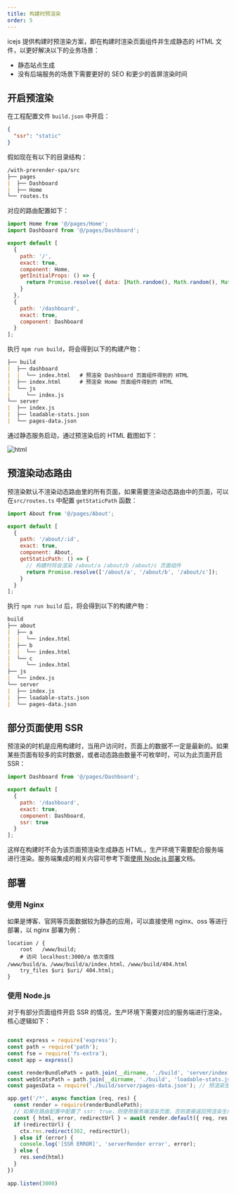 ```yaml
---
title: 构建时预渲染
order: 5
---
```


icejs 提供构建时预渲染方案，即在构建时渲染页面组件并生成静态的 HTML 文件，以更好解决以下的业务场景：

- 静态站点生成
- 没有后端服务的场景下需要更好的 SEO 和更少的首屏渲染时间

## 开启预渲染

在工程配置文件 `build.json` 中开启：

```json
{
  "ssr": "static"
}
```

假如现在有以下的目录结构：

```markdown
/with-prerender-spa/src
├── pages
|  ├── Dashboard
|  ├── Home
└── routes.ts
```

对应的路由配置如下：

```js
import Home from '@/pages/Home';
import Dashboard from '@/pages/Dashboard';

export default [
  {
    path: '/',
    exact: true,
    component: Home,
    getInitialProps: () => {
      return Promise.resolve({ data: [Math.random(), Math.random(), Math.random()] });
    }
  },
  {
    path: '/dashboard',
    exact: true,
    component: Dashboard
  }
];
```

执行 `npm run build`，将会得到以下的构建产物：

```markdown
├── build
|  ├── dashboard
|  |  └── index.html   # 预渲染 Dashboard 页面组件得到的 HTML
|  ├── index.html      # 预渲染 Home 页面组件得到的 HTML
|  └── js
|     └── index.js
└── server
|  ├── index.js
|  ├── loadable-stats.json
|  └── pages-data.json
```

通过静态服务启动，通过预渲染后的 HTML 截图如下：

![html](https://img.alicdn.com/imgextra/i1/O1CN01U6YANR1scx8IMIz6A_!!6000000005788-2-tps-2468-1750.png)

## 预渲染动态路由

预渲染默认不渲染动态路由里的所有页面，如果需要渲染动态路由中的页面，可以在`src/routes.ts` 中配置 `getStaticPath` 函数：

```js
import About from '@/pages/About';

export default [
  {
    path: '/about/:id',
    exact: true,
    component: About,
    getStaticPath: () => {
      // 构建时将会渲染 /about/a /about/b /about/c 页面组件
      return Promise.resolve(['/about/a', '/about/b', '/about/c']);
    }
  }
];
```

执行 `npm run build` 后，将会得到以下的构建产物：

```markdown
build
├── about
|  ├── a
|  |  └── index.html
|  ├── b
|  |  └── index.html
|  └── c
|     └── index.html
├── js
|  └── index.js
└── server
|  ├── index.js
|  ├── loadable-stats.json
|  └── pages-data.json
```

## 部分页面使用 SSR

预渲染的时机是应用构建时，当用户访问时，页面上的数据不一定是最新的。如果某些页面有较多的实时数据，或者动态路由数量不可枚举时，可以为此页面开启 SSR：

```js
import Dashboard from '@/pages/Dashboard';

export default [
  {
    path: '/dashboard',
    exact: true,
    component: Dashboard,
    ssr: true
  }
];
```

这样在构建时不会为该页面预渲染生成静态 HTML，生产环境下需要配合服务端进行渲染。服务端集成的相关内容可参考下面[使用 Node.js 部署](/docs/guide/advanced/ssg#部署)文档。

## 部署

### 使用 Nginx

如果是博客、官网等页面数据较为静态的应用，可以直接使用 nginx、oss 等进行部署，以 nginx 部署为例：

```plain
location / {
    root   /www/build;
    # 访问 localhost:3000/a 依次查找 /www/build/a、/www/build/a/index.html、/www/build/404.html
    try_files $uri $uri/ 404.html;
}
```

### 使用 Node.js

对于有部分页面组件开启 SSR 的情况，生产环境下需要对应的服务端进行渲染，核心逻辑如下：

```js

const express = require('express');
const path = require('path');
const fse = require('fs-extra');
const app = express()

const renderBundlePath = path.join(__dirname, './build', 'server/index.js');
const webStatsPath = path.join(__dirname, './build', 'loadable-stats.json');
const pagesData = require('./build/server/pages-data.json'); // 预渲染生成静态 HTML 内容

app.get('/*', async function (req, res) {
  const render = require(renderBundlePath);
  // 如果在路由配置中配置了 ssr: true，则使用服务端渲染页面，否则直接返回预渲染生成的静态 HTML
  const { html, error, redirectUrl } = await render.default({ req, res }, { loadableStatsPath: webStatsPath, pagesData });
  if (redirectUrl) {
    ctx.res.redirect(302, redirectUrl);
  } else if (error) {
    console.log('[SSR ERROR]', 'serverRender error', error);
  } else {
    res.send(html)
  }
})
 
app.listen(3000)
```
